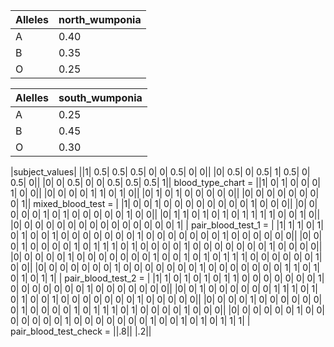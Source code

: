 | Alleles | north_wumponia |
|---------|----------------|
| A       | 0.40           |
| B       | 0.35           |
| O       | 0.25           |  

| Alelles | south_wumponia |
|---------|----------------|
| A       | 0.25           |
| B       | 0.45           |
| O       | 0.30           |

|subject_values|
||1| 0.5| 0.5| 0.5| 0| 0| 0.5| 0| 0|| |0| 0.5| 0| 0.5| 1| 0.5|
0| 0.5| 0|| |0| 0| 0.5| 0| 0| 0.5| 0.5| 0.5| 1|| blood_type_chart = ||1| 0| 1| 0| 0| 0| 1| 0| 0|| |0| 0| 0| 0| 1| 1| 0|
1| 0|| |0| 1| 0| 1| 0| 0| 0| 0| 0|| |0| 0| 0| 0| 0| 0| 0| 0| 1|| mixed_blood_test = | |1| 0| 0| 1| 0| 0| 0| 0| 0| 0| 0|
0| 1| 0| 0| 0|| |0| 0| 0| 0| 0| 1| 0| 1| 0| 0| 0| 0| 0| 1| 0| 0|| |0| 1| 1| 0| 1| 0| 1| 0| 1| 1| 1| 1| 0| 0| 1| 0|| |0|
0| 0| 0| 0| 0| 0| 0| 0| 0| 0| 0| 0| 0| 0| 1| | pair_blood_test_1 = | |1| 1| 1| 0| 1| 0| 1| 0| 0| 1| 0| 0| 0| 0| 0| 0| 0|
1| 0| 0| 0| 0| 0| 0| 0| 1| 0| 0| 0| 0| 0| 0|| |0| 0| 0| 1| 0| 0| 0| 0| 1| 0| 1| 1| 1| 0| 1| 0| 0| 0| 0| 1| 0| 0| 0| 0|
0| 0| 0| 1| 0| 0| 0| 0|| |0| 0| 0| 0| 0| 1| 0| 0| 0| 0| 0| 0| 0| 1| 0| 0| 1| 0| 1| 0| 1| 1| 1| 0| 0| 0| 0| 0| 0| 1| 0|
0|| |0| 0| 0| 0| 0| 0| 0| 1| 0| 0| 0| 0| 0| 0| 0| 1| 0| 0| 0| 0| 0| 0| 0| 1| 1| 0| 1| 0| 1| 0| 1| 1| |
pair_blood_test_2 = | |1| 1| 0| 1| 0| 1| 0| 1| 1| 0| 0| 0| 0| 0| 0| 0| 1| 0| 0| 0| 0| 0| 0| 0| 1| 0| 0| 0| 0| 0| 0| 0||
|0| 0| 1| 0| 0| 0| 0| 0| 0| 1| 1| 1| 0| 1| 0| 1| 0| 0| 1| 0| 0| 0| 0| 0| 0| 0| 1| 0| 0| 0| 0| 0|| |0| 0| 0| 0| 1| 0| 0|
0| 0| 0| 0| 0| 1| 0| 0| 0| 0| 1| 0| 1| 1| 1| 0| 1| 0| 0| 0| 0| 1| 0| 0| 0|| |0| 0| 0| 0| 0| 0| 1| 0| 0| 0| 0| 0| 0| 0|
1| 0| 0| 0| 0| 0| 0| 0| 1| 0| 0| 1| 0| 1| 0| 1| 1| 1| | pair_blood_test_check = ||.8|| |.2|| 